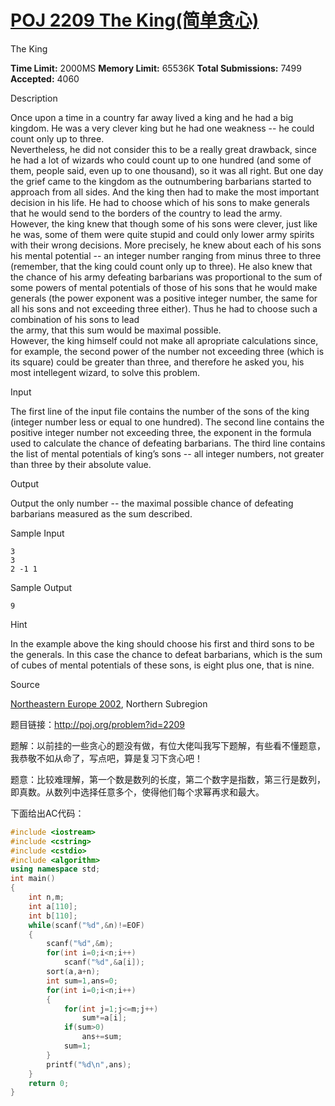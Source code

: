 # [POJ 2209 The King(简单贪心)][0] 

The King

**Time Limit:** 2000MS **Memory Limit:** 65536K **Total Submissions:** 7499 **Accepted:** 4060 

Description

Once upon a time in a country far away lived a king and he had a big kingdom. He was a very clever king but he had one weakness -- he could count only up to three.  
Nevertheless, he did not consider this to be a really great drawback, since he had a lot of wizards who could count up to one hundred (and some of them, people said, even up to one thousand), so it was all right. But one day the grief came to the kingdom as the outnumbering barbarians started to approach from all sides. And the king then had to make the most important decision in his life. He had to choose which of his sons to make generals that he would send to the borders of the country to lead the army.  
However, the king knew that though some of his sons were clever, just like he was, some of them were quite stupid and could only lower army spirits with their wrong decisions. More precisely, he knew about each of his sons his mental potential -- an integer number ranging from minus three to three (remember, that the king could count only up to three). He also knew that the chance of his army defeating barbarians was proportional to the sum of some powers of mental potentials of those of his sons that he would make generals (the power exponent was a positive integer number, the same for all his sons and not exceeding three either). Thus he had to choose such a combination of his sons to lead  
the army, that this sum would be maximal possible.  
However, the king himself could not make all apropriate calculations since, for example, the second power of the number not exceeding three (which is its square) could be greater than three, and therefore he asked you, his most intellegent wizard, to solve this problem.

Input

The first line of the input file contains the number of the sons of the king (integer number less or equal to one hundred). The second line contains the positive integer number not exceeding three, the exponent in the formula used to calculate the chance of defeating barbarians. The third line contains the list of mental potentials of king’s sons -- all integer numbers, not greater than three by their absolute value.

Output

Output the only number -- the maximal possible chance of defeating barbarians measured as the sum described.

Sample Input

    3
    3
    2 -1 1
    

Sample Output

    9

Hint

In the example above the king should choose his first and third sons to be the generals. In this case the chance to defeat barbarians, which is the sum of cubes of mental potentials of these sons, is eight plus one, that is nine.

Source

[Northeastern Europe 2002][1], Northern Subregion

题目链接：http://poj.org/problem?id=2209

题解：以前挂的一些贪心的题没有做，有位大佬叫我写下题解，有些看不懂题意，我恭敬不如从命了，写点吧，算是复习下贪心吧！

题意：比较难理解，第一个数是数列的长度，第二个数字是指数，第三行是数列，即真数。从数列中选择任意多个，使得他们每个求幂再求和最大。

下面给出AC代码：

 
```cpp
#include <iostream>
#include <cstring>
#include <cstdio>
#include <algorithm>
using namespace std;
int main()
{
    int n,m;
    int a[110];
    int b[110];
    while(scanf("%d",&n)!=EOF)
    {
        scanf("%d",&m);
        for(int i=0;i<n;i++)
            scanf("%d",&a[i]);
        sort(a,a+n);
        int sum=1,ans=0;
        for(int i=0;i<n;i++)
        {
            for(int j=1;j<=m;j++)
                sum*=a[i];
            if(sum>0)
                ans+=sum;
            sum=1;
        }
        printf("%d\n",ans);
    }
    return 0;
}
```
[0]: http://www.cnblogs.com/ECJTUACM-873284962/p/6590664.html
[1]: http://poj.org/searchproblem?field=source&key=Northeastern+Europe+2002